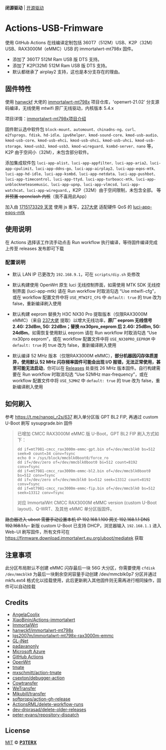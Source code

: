 **闭源驱动** | [开源驱动](README_mainline.md)

# Actions-USB-Frimware
使用 GitHub Actions 在线编译定制包括 360T7（512M）USB、K2P（32M）USB、RAX3000M（eMMC）USB 的 immortalwrt-mt798x 固件。
- 添加了 360T7 512M Ram USB 版 DTS 支持。
- 添加了 K2P(32M) 512M Ram USB 版 DTS 支持。
- 默认都继承了 airplay2 支持，这也是本分支存在的理由。

## 固件特性
使用 [hanwckf](https://github.com/hanwckf) 大佬的 [immortalwrt-mt798x](https://github.com/hanwckf/immortalwrt-mt798x) 项目仓库，'openwrt-21.02' 分支源码编译，无线使用 mtwifi 原厂无线驱动，内核版本 5.4.x

项目详情：[immortalwrt-mt798x项目介绍](https://cmi.hanwckf.top/p/immortalwrt-mt798x)

固件默认选中软件包
`block-mount、automount、chinadns-ng、curl、e2fsprogs、fdisk、hd-idle、ipv6helper、kmod-sound-core、kmod-usb-audio、kmod-usb-core、kmod-usb-ehci、kmod-usb-ohci、kmod-usb-uhci、kmod-usb-storage、kmod-usb2、kmod-usb3、kmod-wireguard、ksmbd-server、nano` 等，K2P 由于空间小（32M），未包含部分软件。

添加集成软件包
`luci-app-alist、luci-app-appfilter、luci-app-aria2、luci-app-cpulimit、luci-app-ddns-go、luci-app-airplay2、luci-app-eqos-mtk、luci-app-hd-idle、luci-app-ksmbd、luci-app-netdata、luci-app-pushbot、luci-app-timecontrol、luci-app-ttyd、luci-app-turboacc-mtk、luci-app-unblockneteasemusic、luci-app-upnp、luci-app-vlmcsd、luci-app-watchcat、luci-app-wireguard、`，K2P（32M）由于空间限制，未包含全部。
~~等并预置 openclash 内核~~（我不喜用此App）

加入由 [1715173329 天灵](https://github.com/1715173329) 使用 js 重写，[237大佬](https://www.right.com.cn/forum/?364126) 适配硬件 QoS 的 [luci-app-eqos-mtk](https://github.com/padavanonly/immortalwrt-mt798x/commit/7c8019ce4bcb1a79c01c517b62e49f059ca70049)

## 使用说明
在 Actions 选择该工作流手动点击 Run workflow 执行编译，等待固件编译完成上传至 releases 发布即可下载

### 配置说明
- 默认 LAN IP 已更改为 `192.168.9.1`，可在 `scripts/diy.sh` 处修改

- 默认构建使用 OpenWrt 原生 luci 无线控制界面，如需使用 MTK SDK 无线控制界面 (luci-app-mtk) 请在 Run workflow 时取消勾选 “Use mtwifi-cfg”，或在 workflow 配置文件中将 `USE_MTWIFI_CFG` 中 `default: true` 的 true 改为 false，重新编译刷入使用

- 默认构建 eeprom 替换为 H3C NX30 Pro 提取版本（仅限RAX3000M eMMC）（来自 [237大佬](https://www.right.com.cn/forum/?364126) 提取）以增大无线功率，**原厂 eeprom 无线信号 2.4G: 23dBm, 5G: 22dBm；替换 nx30pro_eeprom 后 2.4G: 25dBm, 5G: 24dBm**。如需恢复使用默认 eeprom 请在 Run workflow 时取消勾选 “Use nx30pro eeprom”，或在 workflow 配置文件中将 `USE_NX30PRO_EEPROM` 中 `default: true` 的 true 改为 false，重新编译刷入使用

- 默认编译 52 MHz 版本（仅限RAX3000M eMMC），**部分机器因闪存体质差异，使用默认 52 MHz 闪存频率固件可能会出现 I/O 报错，无法正常使用，甚至可能无法启动**，你可以在 [Releases](https://github.com/AngelaCooljx/Actions-rax3000m-emmc/releases) 处查找 26 MHz 版本固件。自行构建需要在 Run workflow 时取消勾选 “Use 52MHz max-frequency”，或在 workflow 配置文件中将 `USE_52MHZ` 中 `default: true` 的 true 改为 false，重新编译刷入使用

## 如何刷入
参考 https://t.me/nanopi_r2s/637 刷入单分区版 GPT BL2 FIP, 再通过 custom U-Boot 刷写 sysupgrade.bin 固件
> 已增加 CMCC RAX3000M eMMC 版 U-Boot，GPT BL2 FIP 刷入方式如下：
> ```
> dd if=mt7981-cmcc_rax3000m-emmc-gpt.bin of=/dev/mmcblk0 bs=512 seek=0 count=34 conv=fsync
> echo 0 > /sys/block/mmcblk0boot0/force_ro
> dd if=/dev/zero of=/dev/mmcblk0boot0 bs=512 count=8192 conv=fsync
> dd if=mt7981-cmcc_rax3000m-emmc-bl2.bin of=/dev/mmcblk0boot0 bs=512 conv=fsync
> dd if=/dev/zero of=/dev/mmcblk0 bs=512 seek=13312 count=8192 conv=fsync
> dd if=mt7981-cmcc_rax3000m-emmc-fip.bin of=/dev/mmcblk0 bs=512 seek=13312 conv=fsync
> ```
> 对应 ImmortalWrt CMCC RAX3000M eMMC version (custom U-Boot layout)、Q-WRT、及其他 eMMC 单分区版固件。

~~路由器进入 uboot 需要手动设置本机 IP 192.168.1.100 网关 192.168.1.1 DNS 192.168.1.1，~~ 新版 custom U-Boot 已支持 DHCP，浏览器输入 `192.168.1.1` 进入 Web-UI 刷写固件，所有文件可在 https://firmware.download.immortalwrt.eu.org/uboot/mediatek 获取

## 注意事项
此分区布局默认不创建 eMMC 闪存最后一块 56G 大分区，你需要使用 `cfdisk /dev/mmcblk0` 为最后一块剩余空闲容量手动创建 /dev/mmcblk0p7 分区并通过 mkfs.ext4 格式化以挂载使用，此后更新刷入其他固件则无需再进行相同操作，固件可以自动挂载

## Credits
- [AngelaCooljx](https://github.com/AngelaCooljx/Actions-rax3000m-emmc)
- [XiaoBinin/Actions-immortalwrt](https://github.com/XiaoBinin/Actions-immortalwrt)
- [ImmortalWrt](https://github.com/immortalwrt/immortalwrt)
- [hanwckf/immortalwrt-mt798x](https://github.com/hanwckf/immortalwrt-mt798x)
- [lgs2007m/immortalwrt-mt798x-rax3000m-emmc](https://github.com/lgs2007m/immortalwrt-mt798x-rax3000m-emmc)
- [GL-iNet](https://github.com/gl-inet)
- [padavanonly](https://github.com/padavanonly)
- [Microsoft Azure](https://azure.microsoft.com)
- [GitHub Actions](https://github.com/features/actions)
- [OpenWrt](https://github.com/openwrt/openwrt)
- [tmate](https://github.com/tmate-io/tmate)
- [mxschmitt/action-tmate](https://github.com/mxschmitt/action-tmate)
- [csexton/debugger-action](https://github.com/csexton/debugger-action)
- [Cowtransfer](https://cowtransfer.com)
- [WeTransfer](https://wetransfer.com/)
- [Mikubill/transfer](https://github.com/Mikubill/transfer)
- [softprops/action-gh-release](https://github.com/softprops/action-gh-release)
- [ActionsRML/delete-workflow-runs](https://github.com/ActionsRML/delete-workflow-runs)
- [dev-drprasad/delete-older-releases](https://github.com/dev-drprasad/delete-older-releases)
- [peter-evans/repository-dispatch](https://github.com/peter-evans/repository-dispatch)

## License

[MIT](https://github.com/P3TERX/Actions-OpenWrt/blob/main/LICENSE) © [**P3TERX**](https://p3terx.com)
